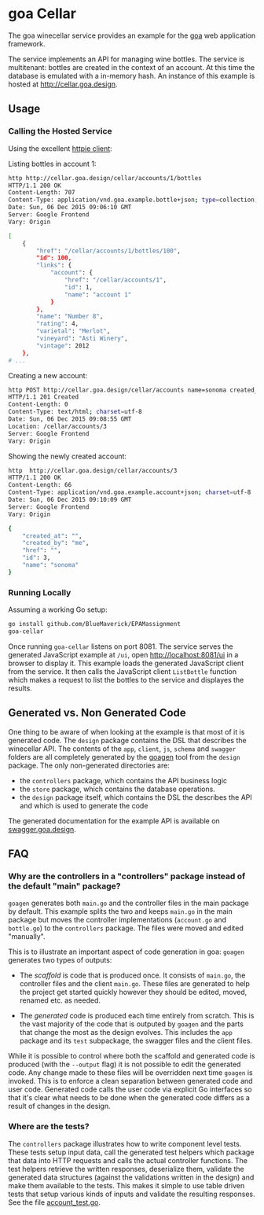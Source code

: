 # goa Cellar

The goa winecellar service provides an example for the [goa](http://goa.design) web application
framework.

The service implements an API for managing wine bottles. The service is multitenant: bottles are
created in the context of an account. At this time the database is emulated with a in-memory hash.
An instance of this example is hosted at http://cellar.goa.design.

## Usage

### Calling the Hosted Service

Using the excellent [httpie client](https://github.com/jkbrzt/httpie):

Listing bottles in account 1:
```bash
http http://cellar.goa.design/cellar/accounts/1/bottles
HTTP/1.1 200 OK
Content-Length: 707
Content-Type: application/vnd.goa.example.bottle+json; type=collection; charset=utf-8
Date: Sun, 06 Dec 2015 09:06:10 GMT
Server: Google Frontend
Vary: Origin

[
    {
        "href": "/cellar/accounts/1/bottles/100",
        "id": 100,
        "links": {
            "account": {
                "href": "/cellar/accounts/1",
                "id": 1,
                "name": "account 1"
            }
        },
        "name": "Number 8",
        "rating": 4,
        "varietal": "Merlot",
        "vineyard": "Asti Winery",
        "vintage": 2012
    },
# ...
```

Creating a new account:
```bash
http POST http://cellar.goa.design/cellar/accounts name=sonoma created_by=me
HTTP/1.1 201 Created
Content-Length: 0
Content-Type: text/html; charset=utf-8
Date: Sun, 06 Dec 2015 09:08:55 GMT
Location: /cellar/accounts/3
Server: Google Frontend
Vary: Origin
```

Showing the newly created account:
```bash
http  http://cellar.goa.design/cellar/accounts/3
HTTP/1.1 200 OK
Content-Length: 66
Content-Type: application/vnd.goa.example.account+json; charset=utf-8
Date: Sun, 06 Dec 2015 09:10:09 GMT
Server: Google Frontend
Vary: Origin

{
    "created_at": "",
    "created_by": "me",
    "href": "",
    "id": 3,
    "name": "sonoma"
}
```

### Running Locally

Assuming a working Go setup:

```bash
go install github.com/BlueMaverick/EPAMassignment
goa-cellar
```

Once running `goa-cellar` listens on port 8081. The service serves the generated JavaScript example
at `/ui`, open [http://localhost:8081/ui](http://localhost:8081/ui) in a browser to display it. This
example loads the generated JavaScript client from the service. It then calls the JavaScript client
`ListBottle` function which makes a request to list the bottles to the service and displayes the
results.

## Generated vs. Non Generated Code

One thing to be aware of when looking at the example is that most of it is generated code. The
`design` package contains the DSL that describes the winecellar API. The contents of the `app`,
`client`, `js`, `schema` and `swagger` folders are all completely generated by the
[goagen](http://goa.design/implement/goagen.html) tool from the `design` package. The only non-generated directories are:
* the `controllers` package, which contains the API business logic
* the `store` package, which contains the database operations.
* the `design` package itself, which contains the DSL the describes the API and which is used to generate the code 

The generated documentation for the example API is available on
[swagger.goa.design](http://swagger.goa.design/?url=goadesign%2Fgoa-cellar%2Fdesign).

## FAQ

### Why are the controllers in a "controllers" package instead of the default "main" package?

`goagen` generates both `main.go` and the controller files in the main package by default. This
example splits the two and keeps `main.go` in the main package but moves the controller
implementations (`account.go` and `bottle.go`) to the `controllers` package. The files were moved
and edited "manually".

This is to illustrate an important aspect of code generation in goa: `goagen` generates two types of
outputs:

- The *scaffold* is code that is produced once. It consists of `main.go`, the controller
  files and the client `main.go`. These files are generated to help the project get started quickly
  however they should be edited, moved, renamed etc. as needed.

- The *generated* code is produced each time entirely from scratch. This is the vast majority of the
  code that is outputed by `goagen` and the parts that change the most as the design evolves. This
  includes the `app` package and its `test` subpackage, the swagger files and the client files.

While it is possible to control where both the scaffold and generated code is produced (with the
`--output` flag) it is not possible to edit the generated code. Any change made to these files will
be overridden next time `goagen` is invoked. This is to enforce a clean separation between generated
code and user code. Generated code calls the user code via explicit Go interfaces so that it's clear
what needs to be done when the generated code differs as a result of changes in the design.

### Where are the tests?

The `controllers` package illustrates how to write component level tests. These tests setup input
data, call the generated test helpers which package that data into HTTP requests and calls the
actual controller functions. The test helpers retrieve the written responses, deserialize them,
validate the generated data structures (against the validations written in the design) and
make them available to the tests. This makes it simple to use table driven tests that setup various
kinds of inputs and validate the resulting responses. See the file
[account_test.go](https://github.com/BlueMaverick/EPAMassignment/blob/master/controllers/account_test.go).
